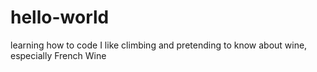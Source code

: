 # hello-world
learning how to code
I like climbing and pretending to know about wine, especially French Wine
